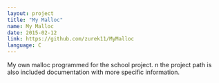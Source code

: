 ```yaml
---
layout: project
title: "My Malloc"
name: My Malloc
date: 2015-02-12
link: https://github.com/zurek11/MyMalloc
language: C
---
```


My own malloc programmed for the school project. 
n the project path is also included documentation with more specific information. 